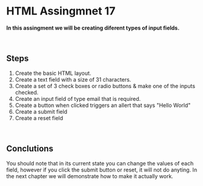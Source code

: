 # HTML Assingmnet 17

**In this assingment we will be creating diferent types of input fields.**

<br>

## Steps

1. Create the basic HTML layout.
2. Create a text field with a size of 31 characters.
3. Create a set of 3 check boxes or radio buttons & make one of the inputs checked.
4. Create an input field of type email that is required.
5. Create a button when clicked triggers an allert that says "Hello World"
6. Create a submit field
7. Create a reset field

<br>

## Conclutions

You should note that in its current state you can change the values of each field, however if you click the submit button or reset, it will not do anyting. In the next chapter we will demonstrate how to make it actually work.